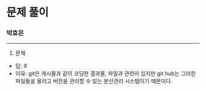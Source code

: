 # 문제 풀이
### 박효은

---
1. 문제
- 답: X
- 이유: git은 게시물과 같이 코딩한 결과물, 파일과 관련이 있지만 git hub는 그러한 파일들을 올리고 버전을 관리할 수 있는 분산관리 시스템이기 때문이다.

